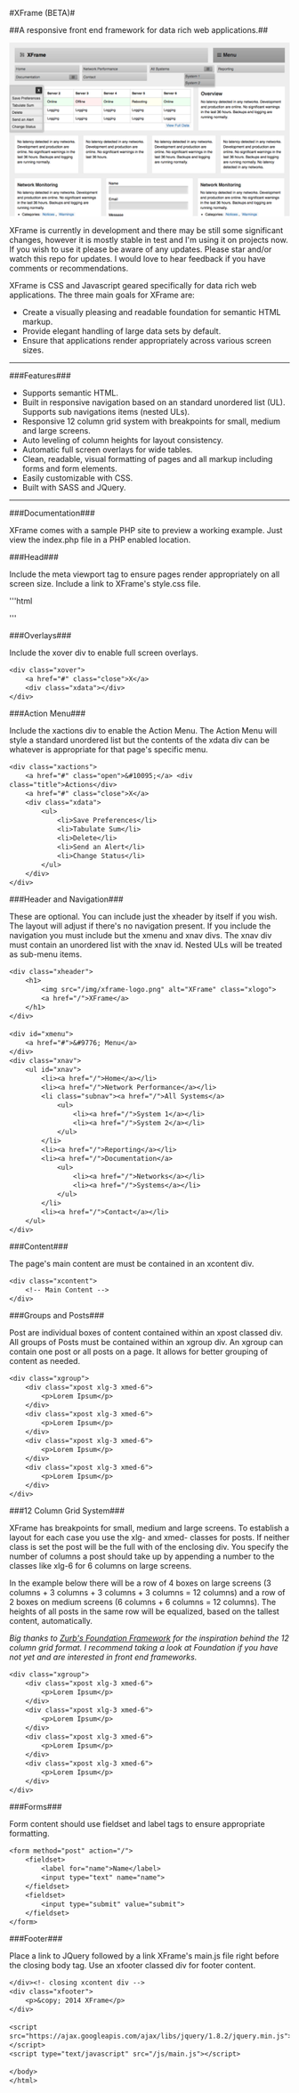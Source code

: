 #XFrame (BETA)#

##A responsive front end framework for data rich web applications.##

![XFrame Front End Framework Screenshot](/img/xframe-screen.png?raw=true "XFrame Front End Framework Screenshot")

XFrame is currently in development and there may be still some significant changes, however it is mostly stable in test and I'm using it on projects now. If you wish to use it please be aware of any updates. Please star and/or watch this repo for updates. I would love to hear feedback if you have comments or recommendations.

XFrame is CSS and Javascript geared specifically for data rich web applications. The three main goals for XFrame are: 

- Create a visually pleasing and readable foundation for semantic HTML markup. 
- Provide elegant handling of large data sets by default.
- Ensure that applications render appropriately across various screen sizes.

****

###Features###

- Supports semantic HTML.
-  Built in responsive navigation based on an standard unordered list (UL). Supports sub navigations items (nested ULs).
-  Responsive 12 column grid system with breakpoints for small, medium and large screens.
-  Auto leveling of column heights for layout consistency.
-  Automatic full screen overlays for wide tables.
-  Clean, readable, visual formatting of pages and all markup including forms and form elements.
- Easily customizable with CSS.
- Built with SASS and JQuery.

****

###Documentation###

XFrame comes with a sample PHP site to preview a working example. Just view the index.php file in a PHP enabled location.

###Head###

Include the meta viewport tag to ensure pages render appropriately on all screen size. Include a link to XFrame's style.css file.

'''html
<head>
    <title>XFrame</title>
    <meta name="viewport" content="width=device-width, initial-scale=1.0" />
    <link rel="stylesheet" type="css" href="/css/style.css">
</head>
'''

###Overlays###

Include the xover div to enable full screen overlays.

    <div class="xover">
        <a href="#" class="close">X</a>
        <div class="xdata"></div>
    </div>

###Action Menu###

Include the xactions div to enable the Action Menu. The Action Menu will style a standard unordered list but the contents of the xdata div can be whatever is appropriate for that page's specific menu.

    <div class="xactions">
        <a href="#" class="open">&#10095;</a> <div class="title">Actions</div>
        <a href="#" class="close">X</a>
        <div class="xdata">
            <ul>
                <li>Save Preferences</li>
                <li>Tabulate Sum</li>
                <li>Delete</li>
                <li>Send an Alert</li>
                <li>Change Status</li>
            </ul>
        </div>
    </div>

###Header and Navigation###

These are optional. You can include just the xheader by itself if you wish. The layout will adjust if there's no navigation present. If you include the navigation you must include but the xmenu and xnav divs. The xnav div must contain an unordered list with the xnav id. Nested ULs will be treated as sub-menu items.

    <div class="xheader">
        <h1>
            <img src="/img/xframe-logo.png" alt="XFrame" class="xlogo">
            <a href="/">XFrame</a>
        </h1>
    </div>
    
    <div id="xmenu">
        <a href="#">&#9776; Menu</a>
    </div>
    <div class="xnav">
        <ul id="xnav">
            <li><a href="/">Home</a></li>
            <li><a href="/">Network Performance</a></li>
            <li class="subnav"><a href="/">All Systems</a>
                <ul>
                    <li><a href="/">System 1</a></li>
                    <li><a href="/">System 2</a></li>
                </ul>
            </li>
            <li><a href="/">Reporting</a></li>
            <li><a href="/">Documentation</a>
                <ul>
                    <li><a href="/">Networks</a></li>
                    <li><a href="/">Systems</a></li>
                </ul>
            </li>
            <li><a href="/">Contact</a></li>
        </ul>
    </div>

###Content###

The page's main content are must be contained in an xcontent div.

    <div class="xcontent">
        <!-- Main Content -->
    </div>

###Groups and Posts###

Post are individual boxes of content contained within an xpost classed div. All groups of Posts must be contained within an xgroup div. An xgroup can contain one post or all posts on a page. It allows for better grouping of content as needed.

    <div class="xgroup">
        <div class="xpost xlg-3 xmed-6">
            <p>Lorem Ipsum</p>
        </div>
        <div class="xpost xlg-3 xmed-6">
            <p>Lorem Ipsum</p>
        </div>
        <div class="xpost xlg-3 xmed-6">
            <p>Lorem Ipsum</p>
        </div>
        <div class="xpost xlg-3 xmed-6">
            <p>Lorem Ipsum</p>
        </div>
    </div>

###12 Column Grid System###

XFrame has breakpoints for small, medium and large screens. To establish a layout for each case you use the xlg- and xmed- classes for posts. If neither class is set the post will be the full with of the enclosing div. You specify the number of columns a post should take up by appending a number to the classes like xlg-6 for 6 columns on large screens.

In the example below there will be a row of 4 boxes on large screens (3 columns + 3 columns + 3 columns + 3 columns = 12 columns) and a row of 2 boxes on medium screens (6 columns + 6 columns = 12 columns). The heights of all posts in the same row will be equalized, based on the tallest content, automatically.

*Big thanks to [Zurb's Foundation Framework](http://foundation.zurb.com/ "Zurb's Foundation Framework") for the inspiration behind the 12 column grid format. I recommend taking a look at Foundation if you have not yet and are interested in front end frameworks.*

    <div class="xgroup">
        <div class="xpost xlg-3 xmed-6">
            <p>Lorem Ipsum</p>
        </div>
        <div class="xpost xlg-3 xmed-6">
            <p>Lorem Ipsum</p>
        </div>
        <div class="xpost xlg-3 xmed-6">
            <p>Lorem Ipsum</p>
        </div>
        <div class="xpost xlg-3 xmed-6">
            <p>Lorem Ipsum</p>
        </div>
    </div>

###Forms###

Form content should use fieldset and label tags to ensure appropriate formatting.

    <form method="post" action="/">
        <fieldset>
            <label for="name">Name</label>
            <input type="text" name="name">
        </fieldset>
        <fieldset>
            <input type="submit" value="submit">
        </fieldset>
    </form>

###Footer###

Place a link to JQuery followed by a link XFrame's main.js file right before the closing body tag. Use an xfooter classed div for footer content.

    </div><!- closing xcontent div -->
    <div class="xfooter">
        <p>&copy; 2014 XFrame</p>
    </div>
    
    <script src="https://ajax.googleapis.com/ajax/libs/jquery/1.8.2/jquery.min.js"></script>
    <script type="text/javascript" src="/js/main.js"></script>
    
    </body>
    </html>